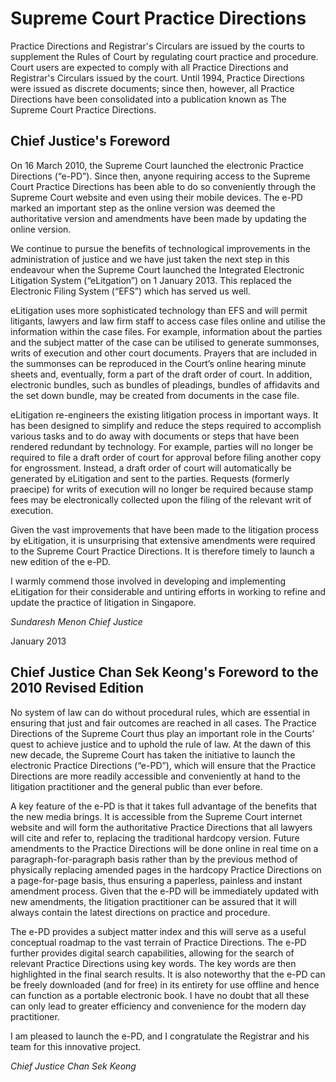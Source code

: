 # Supreme Court Practice Directions
Practice Directions and Registrar's Circulars are issued by the courts to supplement the Rules of Court by regulating court practice and procedure. Court users are expected to comply with all Practice Directions and Registrar's Circulars issued by the court. Until 1994, Practice Directions were issued as discrete documents; since then, however, all Practice Directions have been consolidated into a publication known as The Supreme Court Practice Directions.

##  Chief Justice's Foreword

On 16 March 2010, the Supreme Court launched the electronic Practice Directions (“e-PD”). Since then, anyone requiring access to the Supreme Court Practice Directions has been able to do so conveniently through the Supreme Court website and even using their mobile devices. The e-PD marked an important step as the online version was deemed the authoritative version and amendments have been made by updating the online version.

We continue to pursue the benefits of technological improvements in the administration of justice and we have just taken the next step in this endeavour when the Supreme Court launched the Integrated Electronic Litigation System (“eLitgation”) on 1 January 2013. This replaced the Electronic Filing System (“EFS”) which has served us well.

eLitigation uses more sophisticated technology than EFS and will permit litigants, lawyers and law firm staff to access case files online and utilise the information within the case files. For example, information about the parties and the subject matter of the case can be utilised to generate summonses, writs of execution and other court documents. Prayers that are included in the summonses can be reproduced in the Court’s online hearing minute sheets and, eventually, form a part of the draft order of court. In addition, electronic bundles, such as bundles of pleadings, bundles of affidavits and the set down bundle, may be created from documents in the case file.

eLitigation re-engineers the existing litigation process in important ways. It has been designed to simplify and reduce the steps required to accomplish various tasks and to do away with documents or steps that have been rendered redundant by technology. For example, parties will no longer be required to file a draft order of court for approval before filing another copy for engrossment. Instead, a draft order of court will automatically be generated by eLitigation and sent to the parties. Requests (formerly praecipe) for writs of execution will no longer be required because stamp fees may be electronically collected upon the filing of the relevant writ of execution.

Given the vast improvements that have been made to the litigation process by eLitigation, it is unsurprising that extensive amendments were required to the Supreme Court Practice Directions. It is therefore timely to launch a new edition of the e-PD.

I warmly commend those involved in developing and implementing eLitigation for their considerable and untiring efforts in working to refine and update the practice of litigation in Singapore.

_Sundaresh Menon_
_Chief Justice_

January 2013


## Chief Justice Chan Sek Keong's Foreword to the 2010 Revised Edition

No system of law can do without procedural rules, which are essential in ensuring that just and fair outcomes are reached in all cases. The Practice Directions of the Supreme Court thus play an important role in the Courts’ quest to achieve justice and to uphold the rule of law. At the dawn of this new decade, the Supreme Court has taken the initiative to launch the electronic Practice Directions (“e-PD”), which will ensure that the Practice Directions are more readily accessible and conveniently at hand to the litigation practitioner and the general public than ever before.

A key feature of the e-PD is that it takes full advantage of the benefits that the new media brings. It is accessible from the Supreme Court internet website and will form the authoritative Practice Directions that all lawyers will cite and refer to, replacing the traditional hardcopy version. Future amendments to the Practice Directions will be done online in real time on a paragraph-for-paragraph basis rather than by the previous method of physically replacing amended pages in the hardcopy Practice Directions on a page-for-page basis, thus ensuring a paperless, painless and instant amendment process. Given that the e-PD will be immediately updated with new amendments, the litigation practitioner can be assured that it will always contain the latest directions on practice and procedure.

The e-PD provides a subject matter index and this will serve as a useful conceptual roadmap to the vast terrain of Practice Directions. The e-PD further provides digital search capabilities, allowing for the search of relevant Practice Directions using key words. The key words are then highlighted in the final search results. It is also noteworthy that the e-PD can be freely downloaded (and for free) in its entirety for use offline and hence can function as a portable electronic book. I have no doubt that all these can only lead to greater efficiency and convenience for the modern day practitioner.

I am pleased to launch the e-PD, and I congratulate the Registrar and his team for this innovative project.

_Chief Justice Chan Sek Keong_
